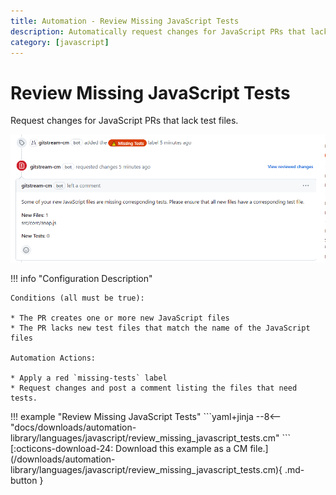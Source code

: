 ```yaml
---
title: Automation - Review Missing JavaScript Tests
description: Automatically request changes for JavaScript PRs that lack test files.
category: [javascript]
---
```

# Review Missing JavaScript Tests

<!-- --8<-- [start:example]-->

Request changes for JavaScript PRs that lack test files.

![Review Missing JavaScript Tests](/automations/languages/javascript/review-missing-javascript-tests/review-missing-javascript-tests.png)

!!! info "Configuration Description"

    Conditions (all must be true):

    * The PR creates one or more new JavaScript files
    * The PR lacks new test files that match the name of the JavaScript files

    Automation Actions:

    * Apply a red `missing-tests` label
    * Request changes and post a comment listing the files that need tests.

<div class="automationExample" markdown="1">
!!! example "Review Missing JavaScript Tests"
    ```yaml+jinja
    --8<-- "docs/downloads/automation-library/languages/javascript/review_missing_javascript_tests.cm"
    ```
    <div class="result" markdown>
      <span>
      [:octicons-download-24: Download this example as a CM file.](/downloads/automation-library/languages/javascript/review_missing_javascript_tests.cm){ .md-button }
      </span>
    </div>
<!-- --8<-- [end:example]-->
